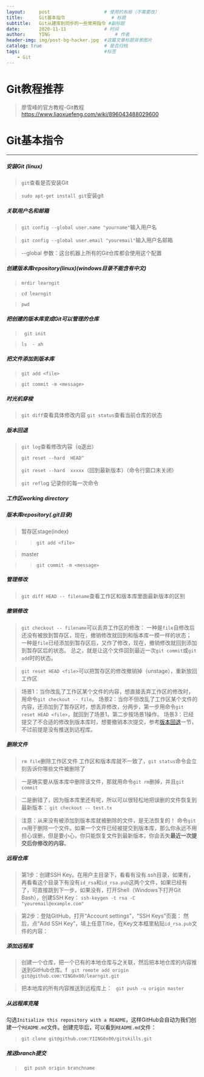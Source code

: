 ```yaml
---
layout:     post   				    # 使用的布局（不需要改）
title:      Git基本指令 				# 标题 
subtitle:   Git从建库到同步的一些常用指令 #副标题
date:       2020-11-11 				# 时间
author:     YING 						# 作者
header-img: img/post-bg-hacker.jpg 	#这篇文章标题背景图片
catalog: true 						# 是否归档
tags:								#标签
    - Git
---
```


# Git教程推荐
> 廖雪峰的官方教程-Git教程
> <https://www.liaoxuefeng.com/wiki/896043488029600>



# Git基本指令
---
##### 安装Git  (linux)

> `git`查看是否安装Git

> `sudo apt-get install git`安装git

##### 关联用户名和邮箱

> `git config --global user.name "yourname"`输入用户名

> `git config --global user.email "youremail"`输入用户名邮箱

> --global 参数：这台机器上所有的Git仓库都会使用这个配置

##### 创建版本库repository(linux)(windows目录不能含有中文)

> `mrdir learngit`

> `cd learngit`

> `pwd`

##### 把创建的版本库变成Git可以管理的仓库

> ` git init`

> `ls  - ah`

##### 把文件添加到版本库

> `git add <file>`

> `git commit -m <message>`

##### 时光机穿梭

> `git diff`查看具体修改内容
> `git status`查看当前仓库的状态

##### 版本回退

> `git log`查看修改内容（q退出）
>
> `git reset --hard  HEAD^`
>
> `git reset --hard  xxxxx`（回到最新版本）（命令行窗口未关闭）
>
> `git reflo`g 记录你的每一次命令

##### 工作区working directory

##### 版本库repository(.git目录)

>暂存区stage(index)

>> `git add <file>`

> master

> > `git commit -m <message>`

##### 管理修改

> `git diff HEAD -- filename`查看工作区和版本库里面最新版本的区别

##### 撤销修改

> `git checkout -- filename`可以丢弃工作区的修改：
> 一种是`file`自修改后还没有被放到暂存区，现在，撤销修改就回到和版本库一模一样的状态；
> 一种是`file`已经添加到暂存区后，又作了修改，现在，撤销修改就回到添加到暂存区后的状态。
> 总之，就是让这个文件回到最近一次`git commit`或`git add`时的状态。

> `git reset HEAD <file>`可以把暂存区的修改撤销掉（unstage），重新放回工作区

>场景1：当你改乱了工作区某个文件的内容，想直接丢弃工作区的修改时，用命令`git checkout -- file`。
>场景2：当你不但改乱了工作区某个文件的内容，还添加到了暂存区时，想丢弃修改，分两步，第一步用命令`git reset HEAD <file>`，就回到了场景1，第二步按场景1操作。
>场景3：已经提交了不合适的修改到版本库时，想要撤销本次提交，参考[版本回退](https://www.liaoxuefeng.com/wiki/896043488029600/897013573512192)一节，不过前提是没有推送到远程库。



##### 删除文件

> `rm file`删除工作区文件
> 工作区和版本库就不一致了，`git status`命令会立刻告诉你哪些文件被删除了

> 一是确实要从版本库中删除该文件，那就用命令`git rm`删掉，并且`git commit`

> 二是删错了，因为版本库里还有呢，所以可以很轻松地把误删的文件恢复到最新版本：
> `git checkout -- test.tx`

> 注意：从来没有被添加到版本库就被删除的文件，是无法恢复的！
> 命令`git rm`用于删除一个文件。如果一个文件已经被提交到版本库，那么你永远不用担心误删，但是要小心，你只能恢复文件到最新版本，你会丢失**最近一次提交后你修改的内容**。

##### 远程仓库

> 第1步：创建SSH Key。在用户主目录下，看看有没有.ssh目录，如果有，再看看这个目录下有没有`id_rsa`和`id_rsa.pub`这两个文件，如果已经有了，可直接跳到下一步。如果没有，打开Shell（Windows下打开Git Bash），创建SSH Key：
> `ssh-keygen -t rsa -C "youremail@example.com"`


> 第2步：登陆GitHub，打开“Account settings”，“SSH Keys”页面：
> 然后，点“Add SSH Key”，填上任意Title，在Key文本框里粘贴`id_rsa.pub`文件的内容：

##### 添加远程库

> 创建一个仓库，把一个已有的本地仓库与之关联，然后把本地仓库的内容推送到GitHub仓库。f
> ` git remote add origin git@github.com:YING0x00/learngit.git`

> 把本地库的所有内容推送到远程库上：
> ` git push -u origin master`

##### 从远程库克隆

​		勾选`Initialize this repository with a README`，这样GitHub会自动为我们创建一个`README.md`文件。创建完毕后，可以看到`README.md`文件：

> `git clone git@github.com:YIING0x00/gitskills.git`

##### 推送branch提交

> ` git push origin branchname`